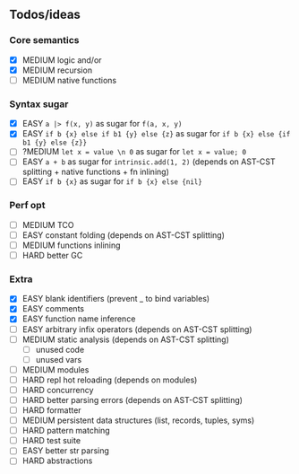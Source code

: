 ## Todos/ideas

### Core semantics
* [x] MEDIUM logic and/or
* [x] MEDIUM recursion
* [ ] MEDIUM native functions

### Syntax sugar
* [X] EASY `a |> f(x, y)` as sugar for `f(a, x, y)`
* [X] EASY `if b {x} else if b1 {y} else {z}` as sugar for `if b {x} else {if b1 {y} else {z}}`
* [ ] ?MEDIUM `let x = value \n 0` as sugar for `let x = value; 0`
* [ ] EASY `a + b` as sugar for `intrinsic.add(1, 2)` (depends on AST-CST splitting + native functions + fn inlining)
* [ ] EASY `if b {x}` as sugar for `if b {x} else {nil}`

### Perf opt
* [ ] MEDIUM TCO
* [ ] EASY constant folding (depends on AST-CST splitting)
* [ ] MEDIUM functions inlining
* [ ] HARD better GC

### Extra
* [x] EASY blank identifiers (prevent _ to bind variables)
* [x] EASY comments
* [x] EASY function name inference
* [ ] EASY arbitrary infix operators (depends on AST-CST splitting)
* [ ] MEDIUM static analysis (depends on AST-CST splitting)
  * [ ] unused code
  * [ ] unused vars
* [ ] MEDIUM modules
* [ ] HARD repl hot reloading (depends on modules)
* [ ] HARD concurrency
* [ ] HARD better parsing errors (depends on AST-CST splitting)
* [ ] HARD formatter
* [ ] MEDIUM persistent data structures (list, records, tuples, syms) 
* [ ] HARD pattern matching
* [ ] HARD test suite
* [ ] EASY better str parsing
* [ ] HARD abstractions
